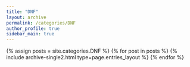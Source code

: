 ```yaml
---
title: "DNF"
layout: archive
permalink: /categories/DNF
author_profile: true
sidebar_main: true
---
```



{% assign posts = site.categories.DNF %}
{% for post in posts %} {% include archive-single2.html type=page.entries_layout %} {% endfor %}